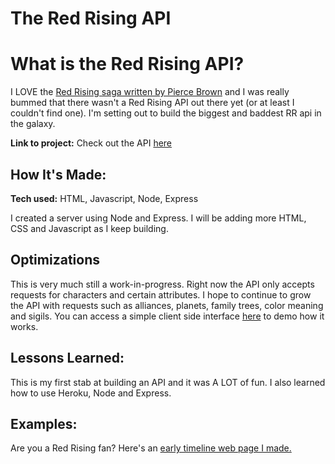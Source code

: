 # The Red Rising API

# What is the Red Rising API? 
I LOVE the <a href="https://www.piercebrown.com/" target="_blank">Red Rising saga written by Pierce Brown</a> and I was really bummed that there wasn't a Red Rising API out there yet (or at least I couldn't find one). I'm setting out to build the biggest and baddest RR api in the galaxy. 

**Link to project:** Check out the API <a href="https://red-rising-api.herokuapp.com/" target="_blank">here</a>

## How It's Made:

**Tech used:** HTML, Javascript, Node, Express

I created a server using Node and Express. I will be adding more HTML, CSS and Javascript as I keep building. 

## Optimizations

This is very much still a work-in-progress. Right now the API only accepts requests for characters and certain attributes. I hope to continue to grow the API with requests such as alliances, planets, family trees, color meaning and sigils. You can access a simple client side interface <a href="https://github.com/michellelavergne/red-rising-client-side">here</a> to demo how it works. 


## Lessons Learned:

This is my first stab at building an API and it was A LOT of fun. I also learned how to use Heroku, Node and Express.

## Examples:
Are you a Red Rising fan? Here's an <a href="https://redrisingtribute.netlify.app" target="_blank">early timeline web page I made.</a>
      
